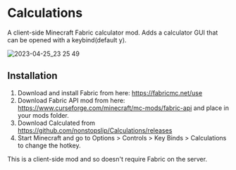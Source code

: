 # Calculations

A client-side Minecraft Fabric calculator mod. Adds a calculator GUI that can be opened with a keybind(default y). 

![2023-04-25_23 25 49](https://user-images.githubusercontent.com/130693918/234407742-57026772-a37f-4477-823a-0ca587c5cf1c.png)

## Installation

1. Download and install Fabric from here: https://fabricmc.net/use
2. Download Fabric API mod from here: https://www.curseforge.com/minecraft/mc-mods/fabric-api and place in your mods folder.
3. Download Calculated from https://github.com/nonstopslip/Calculations/releases
4. Start Minecraft and go to Options > Controls > Key Binds > Calculations to change the hotkey.

This is a client-side mod and so doesn't require Fabric on the server.

